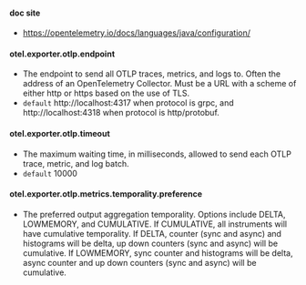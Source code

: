 #### doc site

- https://opentelemetry.io/docs/languages/java/configuration/

#### otel.exporter.otlp.endpoint

- The endpoint to send all OTLP traces, metrics, and logs to. Often the address of an OpenTelemetry Collector. Must be a URL with a scheme of either http or https based on the use of TLS.
- `default` http://localhost:4317 when protocol is grpc, and http://localhost:4318 when protocol is http/protobuf.

#### otel.exporter.otlp.timeout

- The maximum waiting time, in milliseconds, allowed to send each OTLP trace, metric, and log batch.
- `default` 10000

#### otel.exporter.otlp.metrics.temporality.preference

- The preferred output aggregation temporality. Options include DELTA, LOWMEMORY, and CUMULATIVE. If CUMULATIVE, all instruments will have cumulative temporality. If DELTA, counter (sync and async) and histograms will be delta, up down counters (sync and async) will be cumulative. If LOWMEMORY, sync counter and histograms will be delta, async counter and up down counters (sync and async) will be cumulative.

